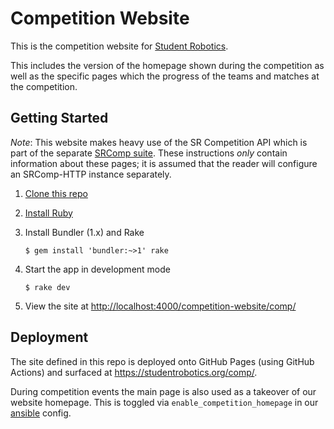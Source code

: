 # Competition Website

This is the competition website for [Student Robotics][SR].

This includes the version of the homepage shown during the competition as well
as the specific pages which the progress of the teams and matches at the
competition.

## Getting Started

*Note*: This website makes heavy use of the SR Competition API which is part of
the separate [SRComp suite][srcomp]. These instructions _only_ contain
information about these pages; it is assumed that the reader will configure an
SRComp-HTTP instance separately.

1. [Clone this repo][clone-repo]

1. [Install Ruby][install-ruby]

1. Install Bundler (1.x) and Rake

    ``` shell
    $ gem install 'bundler:~>1' rake
    ```

1. Start the app in development mode

    ```shell
    $ rake dev
    ```

1. View the site at <http://localhost:4000/competition-website/comp/>

## Deployment

The site defined in this repo is deployed onto GitHub Pages (using GitHub
Actions) and surfaced at <https://studentrobotics.org/comp/>.

During competition events the main page is also used as a takeover of our
website homepage. This is toggled via `enable_competition_homepage` in our
[ansible][srobo-ansible] config.


[SR]: https://studentrobotics.org
[srcomp]: https://github.com/PeterJCLaw/srcomp/wiki
[install-ruby]: https://www.ruby-lang.org/en/documentation/installation/
[clone-repo]: https://docs.github.com/en/repositories/creating-and-managing-repositories/cloning-a-repository
[srobo-ansible]: https://github.com/srobo/ansible/
